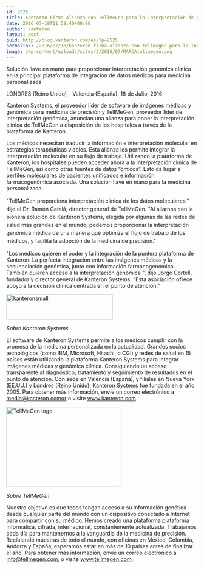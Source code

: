 ```yaml
---
id: 2525
title: Kanteron Firma Alianza con TellMeGen para la Interpretación de Genómica Clínica
date: 2016-07-18T11:58:40+00:00
author: kanteron
layout: post
guid: http://blog.kanteron.com/es/?p=2525
permalink: /2016/07/18/kanteron-firma-alianza-con-tellmegen-para-la-interpretacion-de-genomica-clinica/
image: /wp-content/uploads/sites/2/2016/07/MARCAtellmegen.png
---
```

Solución llave en mano para proporcionar interpretación genómica clínica en la principal plataforma de integración de datos médicos para medicina personalizada

LONDRES (Reino Unido) – Valencia (España), 18 de Julio, 2016 –

Kanteron Systems, el proveedor líder de software de imágenes médicas y genómica para medicina de precisión y TellMeGen, proveedor líder de interpretación genómica, anuncian una alianza para poner la interpretación clínica de TellMeGen a disposición de los hospitales a través de la plataforma de Kanteron.

Los médicos necesitan traducir la información e interpretación molecular en estrategias terapéuticas viables. Esta alianza les permite integrar la interpretación molecular en su flujo de trabajo. Utilizando la plataforma de Kanteron, los hospitales pueden acceder ahora a la interpretación clínica de TellMeGen, así como otras fuentes de datos “ómicos”. Esto da lugar a perfiles moleculares de pacientes unificados e información farmacogenómica asociada. Una solución llave en mano para la medicina personalizada.

<span style="line-height: 1.5;">"TellMeGen proporciona interpretación clínica de los datos moleculares," dijo el Dr. Ramón Catalá, director general de TellMeGen. "Al aliarnos con la pionera solución de Kanteron Systems, elegida por algunas de las redes de salud más grandes en el mundo, podemos proporcionar la interpretación genómica médica de una manera que optimiza el flujo de trabajo de los médicos, y facilita la adopción de la medicina de precisión."</span>

"Los médicos quieren el poder y la integración de la puntera plataforma de Kanteron. La perfecta integración entre las imágenes médicas y la secuenciación genómica, junto con información farmacogenómica. También quieren acceso a la interpretación genómica ", dijo Jorge Cortell, fundador y director general de Kanteron Systems. "Esta asociación ofrece apoyo a la decisión clínica centrada en el punto de atención."

<img class="size-full wp-image-920 aligncenter" src="http://blog.kanteron.com/es/wp-content/uploads/sites/2/2013/03/kanteronsmall.jpeg" alt="kanteronsmall" width="280" height="67" />

_Sobre Kanteron Systems_

El software de Kanteron Systems permite a los médicos cumplir con la promesa de la medicina personalizada en la actualidad. Grandes socios tecnológicos (como IBM, Microsoft, Hitachi, o CGI) y redes de salud en 15 países están utilizando la plataforma Kanteron Systems para integrar imágenes médicas y genómica clínica. Consiguiendo un acceso transparente al diagnóstico, tratamiento y seguimiento de resultados en el punto de atención. Con sede en Valencia (España), y filiales en Nueva York (EE.UU.) y Londres (Reino Unido), Kanteron Systems fue fundada en el año 2005. Para obtener más información, envíe un correo electrónico a media@kanteron.comor o visite www.kanteron.com

<img class="size-medium wp-image-2526 aligncenter" src="http://blog.kanteron.com/es/wp-content/uploads/sites/2/2016/07/MARCAtellmegen-300x211.png" alt="TellMeGen logo" width="300" height="211" srcset="http://blog.kanteron.com/es/wp-content/uploads/sites/2/2016/07/MARCAtellmegen-300x211.png 300w, http://blog.kanteron.com/es/wp-content/uploads/sites/2/2016/07/MARCAtellmegen-768x541.png 768w, http://blog.kanteron.com/es/wp-content/uploads/sites/2/2016/07/MARCAtellmegen-1024x722.png 1024w, http://blog.kanteron.com/es/wp-content/uploads/sites/2/2016/07/MARCAtellmegen-480x338.png 480w, http://blog.kanteron.com/es/wp-content/uploads/sites/2/2016/07/MARCAtellmegen-830x585.png 830w, http://blog.kanteron.com/es/wp-content/uploads/sites/2/2016/07/MARCAtellmegen-230x162.png 230w, http://blog.kanteron.com/es/wp-content/uploads/sites/2/2016/07/MARCAtellmegen-350x247.png 350w" sizes="(max-width: 300px) 100vw, 300px" />

_Sobre TellMeGen_

Nuestro objetivo es que todos tengan acceso a su información genética desde cualquier parte del mundo con un dispositivo conectado a Internet para compartir con su médico. Hemos creado una plataforma plataforma informática, cifrada, internacional, constantemente actualizada. Trabajamos cada día para mantenernos a la vanguardia de la medicina de precisión. Recibiendo muestras de todo el mundo, con oficinas en México, Colombia, Andorra y España, esperamos estar en más de 10 países antes de finalizar el año. Para obtener más información, envíe un correo electrónico a info@tellmegen.com, o visite www.tellmegen.com.